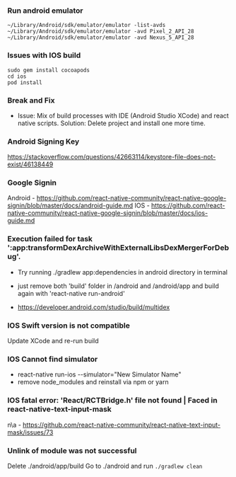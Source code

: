 ### Run android emulator
````
~/Library/Android/sdk/emulator/emulator -list-avds
~/Library/Android/sdk/emulator/emulator -avd Pixel_2_API_28
~/Library/Android/sdk/emulator/emulator -avd Nexus_5_API_28
````
### Issues with IOS build 

````
sudo gem install cocoapods
cd ios
pod install
````

### Break and Fix

- Issue: Mix of build processes with IDE (Android Studio XCode) and react native scripts.
  Solution: Delete project and install one more time.

### Android Signing Key

https://stackoverflow.com/questions/42663114/keystore-file-does-not-exist/46138449

### Google Signin

Android - https://github.com/react-native-community/react-native-google-signin/blob/master/docs/android-guide.md
IOS - https://github.com/react-native-community/react-native-google-signin/blob/master/docs/ios-guide.md

### Execution failed for task ':app:transformDexArchiveWithExternalLibsDexMergerForDebug'.

- Try running ./gradlew app:dependencies in android directory in terminal

- just remove both 'build' folder in /android and /android/app
  and build again with 'react-native run-android'

- https://developer.android.com/studio/build/multidex

### IOS Swift version is not compatible 

Update XCode and re-run build 

### IOS Cannot find simulator 

- react-native run-ios --simulator="New Simulator Name"
- remove node_modules and reinstall via npm or yarn

### IOS fatal error: 'React/RCTBridge.h' file not found | Faced in react-native-text-input-mask

n\a - https://github.com/react-native-community/react-native-text-input-mask/issues/73

### Unlink of module was not successful

Delete ./android/app/build
Go to ./android and run `./gradlew clean`
